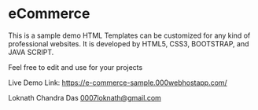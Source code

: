 # eCommerce
This is a sample demo HTML Templates can be customized for any kind of professional websites. It is developed by HTML5, CSS3, BOOTSTRAP, and JAVA SCRIPT.

Feel free to edit and use for your projects

Live Demo Link: https://e-commerce-sample.000webhostapp.com/

Loknath Chandra Das
0007loknath@gmail.com
